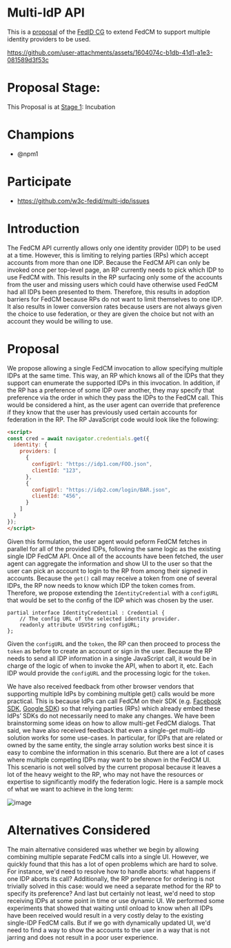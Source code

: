# Multi-IdP API

This is a [proposal](https://fedidcg.github.io/charter#proposals) of the [FedID CG](https://fedidcg.github.io/) to extend FedCM to support multiple identity providers to be used.


https://github.com/user-attachments/assets/1604074c-b1db-41d1-a1e3-081589d3f53c


# Proposal Stage: 

This Proposal is at [Stage 1](https://github.com/w3c-fedid/Administration/blob/main/proposals-CG-WG.md#stage-1): Incubation

# Champions

* @npm1

# Participate
- https://github.com/w3c-fedid/multi-idp/issues

# Introduction

The FedCM API currently allows only one identity provider (IDP) to be used at a time.
However, this is limiting to relying parties (RPs) which accept accounts from more than one IDP.
Because the FedCM API can only be invoked once per top-level page, an RP currently needs to pick which IDP to use FedCM with.
This results in the RP surfacing only some of the accounts from the user and missing users which could have otherwise used FedCM had all IDPs been presented to them.
Therefore, this results in adoption barriers for FedCM because RPs do not want to limit themselves to one IDP.
It also results in lower conversion rates because users are not always given the choice to use federation, or they are given the choice but not with an account they would be willing to use.

# Proposal

We propose allowing a single FedCM invocation to allow specifying multiple IDPs at the same time.
This way, an RP which knows all of the IDPs that they support can enumerate the supported IDPs in this invocation.
In addition, if the RP has a preference of some IDP over another, they may specify that preference via the order in which they pass the IDPs to the FedCM call.
This would be considered a hint, as the user agent can override that preference if they know that the user has previously used certain accounts for federation in the RP.
The RP JavaScript code would look like the following:

```html
<script>
const cred = await navigator.credentials.get({
  identity: {
    providers: [
      {
        configUrl: "https://idp1.com/FOO.json",
        clientId: "123",
      },
      {
        configUrl: "https://idp2.com/login/BAR.json",
        clientId: "456",
      }
    ]
  }
});
</script>
```


Given this formulation, the user agent would peform FedCM fetches in parallel for all of the provided IDPs, following the same logic as the existing single IDP FedCM API.
Once all of the accounts have been fetched, the user agent can aggregate the information and show UI to the user so that the user can pick an account to login to the RP from among their signed in accounts.
Because the `get()` call may receive a token from one of several IDPs, the RP now needs to know which IDP the token comes from.
Therefore, we propose extending the `IdentityCredential` with a `configURL` that would be set to the config of the IDP which was chosen by the user.

```
partial interface IdentityCredential : Credential {
    // The config URL of the selected identity provider.
    readonly attribute USVString configURL;
};
```

Given the `configURL` and the `token`, the RP can then proceed to process the `token` as before to create an account or sign in the user.
Because the RP needs to send all IDP information in a single JavaScript call, it would be in charge of the logic of when to invoke the API, when to abort it, etc.
Each IDP would provide the `configURL` and the processing logic for the `token`.

We have also received feedback from other browser vendors that supporting multiple IdPs by combining multiple get() calls would be more practical.
This is because IdPs can call FedCM on their SDK (e.g. [Facebook SDK](https://developers.facebook.com/docs/facebook-login/web/), [Google SDK](https://developers.google.com/identity/gsi/web/guides/display-google-one-tap)) so that relying parties (RPs) which already embed these IdPs’ SDKs do not necessarily need to make any changes.
We have been brainstorming some ideas on how to allow multi-get FedCM dialogs.
That said, we have also received feedback that even a single-get multi-idp solution works for some use-cases.
In particular, for IDPs that are related or owned by the same entity, the single array solution works best since it is easy to combine the information in this scenario.
But there are a lot of cases where multiple competing IDPs may want to be shown in the FedCM UI.
This scenario is not well solved by the current proposal because it leaves a lot of the heavy weight to the RP, who may not have the resources or expertise to significantly modify the federation logic.
Here is a sample mock of what we want to achieve in the long term:

![image](https://github.com/user-attachments/assets/c9836dab-1dea-4e40-be34-4702ae774523)

# Alternatives Considered

The main alternative considered was whether we begin by allowing combining multiple separate FedCM calls into a single UI.
However, we quickly found that this has a lot of open problems which are hard to solve.
For instance, we'd need to resolve how to handle aborts: what happens if one IDP aborts its call?
Additionally, the RP preference for ordering is not trivially solved in this case: would we need a separate method for the RP to specify its preference?
And last but certainly not least, we'd need to stop receiving IDPs at some point in time or use dynamic UI.
We performed some experiments that showed that waiting until onload to know when all IDPs have been received would result in a very costly delay to the existing single-IDP FedCM calls.
But if we go with dynamically updated UI, we'd need to find a way to show the accounts to the user in a way that is not jarring and does not result in a poor user experience.
